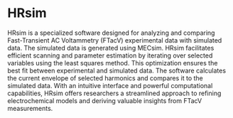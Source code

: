 # HRsim

HRsim is a specialized software designed for analyzing and comparing Fast-Transient AC Voltammetry (FTacV) experimental data with simulated data. The simulated data is generated using MECsim.
HRsim facilitates efficient scanning and parameter estimation by iterating over selected variables using the least squares method.
This optimization ensures the best fit between experimental and simulated data. The software calculates the current envelope of selected harmonics and compares it to the simulated data. 
With an intuitive interface and powerful computational capabilities, HRsim offers researchers a streamlined approach to refining electrochemical models and deriving valuable insights from FTacV measurements.
